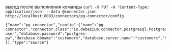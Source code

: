 вывод после выполнения команды
`curl -X PUT -H 'Content-Type: application/json' --data @connector.json http://localhost:8083/connectors/pg-connector/config`

```
{"name":"pg-connector","config":{"name":"pg-connector","connector.class":"io.debezium.connector.postgresql.PostgresConnector","database.hostname":"postgres","database.port":"5432","database.user":"postgres-user","database.password":"postgres-pw","database.dbname":"customers","database.server.name":"customers","table.whitelist":"public.customers","transforms":"unwrap","transforms.unwrap.type":"io.debezium.transforms.ExtractNewRecordState","transforms.unwrap.drop.tombstones":"false","transforms.unwrap.delete.handling.mode":"rewrite","topic.prefix":"customers","topic.creation.enable":"true","topic.creation.default.replication.factor":"-1","topic.creation.default.partitions":"-1","skipped.operations":"none"},"tasks":[],"type":"source"}
```